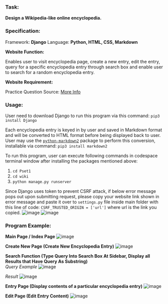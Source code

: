 ### Task: ### 
**Design a Wikipedia-like online encyclopedia.**

### Specification: ###
Framework: **Django**
Language: **Python, HTML, CSS, Markdown**

**Website Function:**

Enables user to visit encyclopedia page, create a new entry, edit the entry, query for a specific encyclopedia entry through search box and enable user to search for a random encyclopedia entry.

**Website Requirement:**

Practice Question Source: [More Info](https://cs50.harvard.edu/web/2020/projects/1/wiki/)

### Usage: ###
User need to download Django to run this program via this command: `pip3 install Django`

Each encyclopedia entry is keyed in by user and saved in Markdown format and will be converted to HTML format before being displayed back to user. <br>
User may use the [`python-markdown2`](https://github.com/trentm/python-markdown2) package to perform this conversion, installable via command: `pip3 install markdown2`

To run this program, user can execute following commands in codespace terminal window after installing the packages mentioned above:
1. `cd Pset1`
2. `cd wiki`
3. `python manage.py runserver`

Since Django uses token to prevent CSRF attack, if below error message pops out upon submitting request, please copy your website link shown in error message and paste it over to `settings.py` file inside main folder with this line of code: `CSRF_TRUSTED_ORIGIN = ['url']` where url is the link you copied.
![image](https://user-images.githubusercontent.com/107826905/215513882-bcfe505c-005e-4cb8-8c28-c6df33525c5d.png)
![image](https://user-images.githubusercontent.com/107826905/215512114-baf43687-3874-41a6-80aa-72ab19b4e567.png)

### Program Example: ###
**Main Page / Index Page**
![image](https://user-images.githubusercontent.com/107826905/215511284-d500193b-cffe-42f9-92f5-556bbe53b8e1.png)

**Create New Page (Create New Encyclopedia Entry)**
![image](https://user-images.githubusercontent.com/107826905/215511386-7f84760d-9aa9-4f95-9559-5cb1c75f7b0b.png)

**Search Function (Type Query Into Search Box At Sidebar, Display all Results that Have Query As Substring)** <br>
*Query Example*
![image](https://user-images.githubusercontent.com/107826905/215512536-8b5845c8-78f4-4241-a84f-de62ea05b5b6.png)

*Result*
![image](https://user-images.githubusercontent.com/107826905/215512621-66475f31-1aef-4d45-bb20-65c0e1699f21.png)

**Entry Page (Display contents of a particular encyclopedia entry)**
![image](https://user-images.githubusercontent.com/107826905/215512742-ac586d8d-c0c0-4bc5-b361-d9c212ee13e2.png)

**Edit Page (Edit Entry Content)**
![image](https://user-images.githubusercontent.com/107826905/215512975-400adece-4f85-4fb6-b11a-0e4658d4916c.png)



